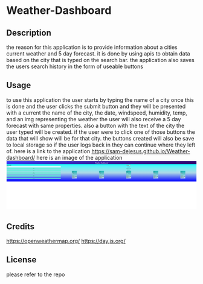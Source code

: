# Weather-Dashboard

## Description
the reason for this application is to provide information about a cities current weather and 5 day forecast. it is done by using apis to obtain data based on the city that is typed on the search bar. the application also saves the users search history in the form of useable buttons

## Usage
to use this application the user starts by typing the name of a city once this is done and the user clicks the submit button and they will be presented with a current the name of the city, the date, windspeed, humidity, temp, and an img representing the weather the user will also receive a 5 day forecast with same properties. also a button with the text of the city the user typed will be created. if the user were to click one of those buttons the data that will show will be for that city. the buttons created will also be save to local storage so if the user logs back in they can continue where they left of.
here is a link to the application https://sam-dejesus.github.io/Weather-dashboard/
here is an image of the application ![image of the website](./assets/127.0.0.1_5500_index.html.png)

## Credits
https://openweathermap.org/
https://day.js.org/
## License
please refer to the repo